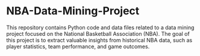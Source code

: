 # NBA-Data-Mining-Project

This repository contains Python code and data files related to a data mining project focused on the National Basketball Association (NBA). The goal of this project is to extract valuable insights from historical NBA data, such as player statistics, team performance, and game outcomes.
